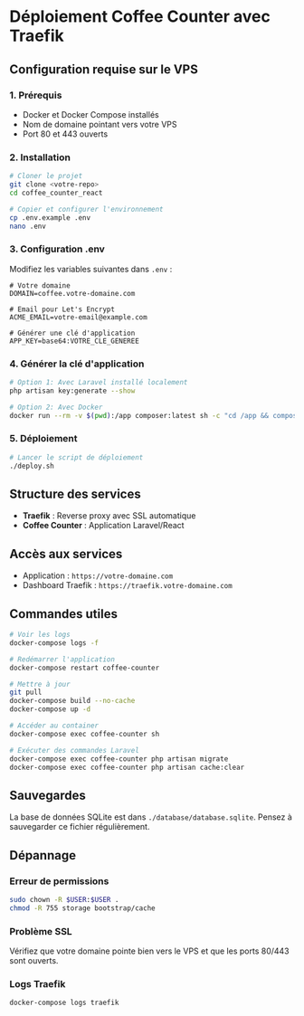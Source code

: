 # Déploiement Coffee Counter avec Traefik

## Configuration requise sur le VPS

### 1. Prérequis
- Docker et Docker Compose installés
- Nom de domaine pointant vers votre VPS
- Port 80 et 443 ouverts

### 2. Installation

```bash
# Cloner le projet
git clone <votre-repo>
cd coffee_counter_react

# Copier et configurer l'environnement
cp .env.example .env
nano .env
```

### 3. Configuration .env

Modifiez les variables suivantes dans `.env` :

```env
# Votre domaine
DOMAIN=coffee.votre-domaine.com

# Email pour Let's Encrypt
ACME_EMAIL=votre-email@example.com

# Générer une clé d'application
APP_KEY=base64:VOTRE_CLE_GENEREE
```

### 4. Générer la clé d'application

```bash
# Option 1: Avec Laravel installé localement
php artisan key:generate --show

# Option 2: Avec Docker
docker run --rm -v $(pwd):/app composer:latest sh -c "cd /app && composer install --no-dev && php artisan key:generate --show"
```

### 5. Déploiement

```bash
# Lancer le script de déploiement
./deploy.sh
```

## Structure des services

- **Traefik** : Reverse proxy avec SSL automatique
- **Coffee Counter** : Application Laravel/React

## Accès aux services

- Application : `https://votre-domaine.com`
- Dashboard Traefik : `https://traefik.votre-domaine.com`

## Commandes utiles

```bash
# Voir les logs
docker-compose logs -f

# Redémarrer l'application
docker-compose restart coffee-counter

# Mettre à jour
git pull
docker-compose build --no-cache
docker-compose up -d

# Accéder au container
docker-compose exec coffee-counter sh

# Exécuter des commandes Laravel
docker-compose exec coffee-counter php artisan migrate
docker-compose exec coffee-counter php artisan cache:clear
```

## Sauvegardes

La base de données SQLite est dans `./database/database.sqlite`. Pensez à sauvegarder ce fichier régulièrement.

## Dépannage

### Erreur de permissions
```bash
sudo chown -R $USER:$USER .
chmod -R 755 storage bootstrap/cache
```

### Problème SSL
Vérifiez que votre domaine pointe bien vers le VPS et que les ports 80/443 sont ouverts.

### Logs Traefik
```bash
docker-compose logs traefik
```